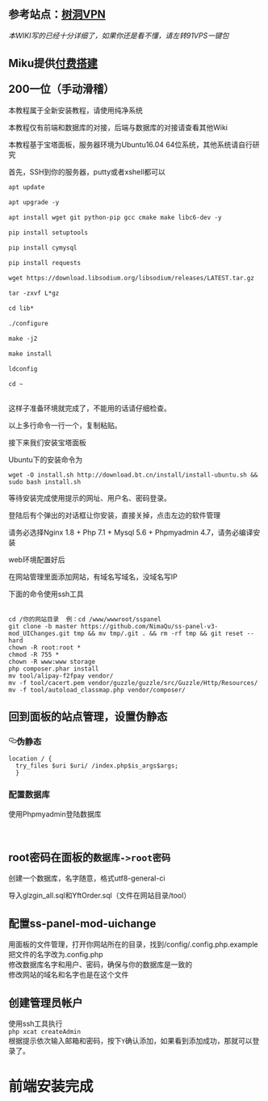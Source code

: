 ## 参考站点：[树洞VPN](https://vpn.myqdu.cn/)
_<p>本WIKI写的已经十分详细了，如果你还是看不懂，请左转91VPS一键包</p>_

<h2>Miku提供<a href=//t.me/myqdu>付费搭建</a></p>200一位（手动滑稽）</h2>
<p>本教程属于全新安装教程，请使用纯净系统</p>
<p>本教程仅有前端和数据库的对接，后端与数据库的对接请查看其他Wiki</p>
<p>本教程基于宝塔面板，服务器环境为Ubuntu16.04 64位系统，其他系统请自行研究</p>
<p>首先，SSH到你的服务器，putty或者xshell都可以</p>
<pre>
<code>apt update</code><br />
<code>apt upgrade -y</code><br />
<code>apt install wget git python-pip gcc cmake make libc6-dev -y</code><br />
<code>pip install setuptools</code><br />
<code>pip install cymysql</code><br />
<code>pip install requests</code><br />
<code>wget https://download.libsodium.org/libsodium/releases/LATEST.tar.gz</code><br />
<code>tar -zxvf L*gz</code><br />
<code>cd lib*</code><br />
<code>./configure</code><br />
<code>make -j2</code><br />
<code>make install</code><br />
<code>ldconfig</code><br />
<code>cd ~</code><br />
</pre>

<p>这样子准备环境就完成了，不能用的话请仔细检查。</p>
<p>以上多行命令一行一个，复制粘贴。</p>

<p>接下来我们安装宝塔面板</p>

<p>Ubuntu下的安装命令为<pre><code>wget -O install.sh http://download.bt.cn/install/install-ubuntu.sh && sudo bash install.sh</code></pre></p>
<p>等待安装完成使用提示的网址、用户名、密码登录。</p>
<p>登陆后有个弹出的对话框让你安装，直接关掉，点击左边的软件管理</p>
<p>请务必选择Nginx 1.8 + Php 7.1 + Mysql 5.6 + Phpmyadmin 4.7，请务必编译安装</p> 
<p>web环境配置好后</p>
<p>在网站管理里面添加网站，有域名写域名，没域名写IP</p>
下面的命令使用ssh工具<br><br>
<pre><code>cd /你的网站目录  例：cd /www/wwwroot/sspanel
git clone -b master https://github.com/NimaQu/ss-panel-v3-mod_UIChanges.git tmp && mv tmp/.git . && rm -rf tmp && git reset --hard
chown -R root:root *
chmod -R 755 *
chown -R www:www storage
php composer.phar install
mv tool/alipay-f2fpay vendor/
mv -f tool/cacert.pem vendor/guzzle/guzzle/src/Guzzle/Http/Resources/
mv -f tool/autoload_classmap.php vendor/composer/
</code></pre>

## 回到面板的站点管理，设置伪静态<br>
<h3>
<a id="user-content-伪静态" class="anchor" href="#%E4%BC%AA%E9%9D%99%E6%80%81" aria-hidden="true"><svg class="octicon octicon-link" viewbox="0 0 16 16" version="1.1" width="16" height="16" aria-hidden="true"><path fill-rule="evenodd" d="M4 9h1v1H4c-1.5 0-3-1.69-3-3.5S2.55 3 4 3h4c1.45 0 3 1.69 3 3.5 0 1.41-.91 2.72-2 3.25V8.59c.58-.45 1-1.27 1-2.09C10 5.22 8.98 4 8 4H4c-.98 0-2 1.22-2 2.5S3 9 4 9zm9-3h-1v1h1c1 0 2 1.22 2 2.5S13.98 12 13 12H9c-.98 0-2-1.22-2-2.5 0-.83.42-1.64 1-2.09V6.25c-1.09.53-2 1.84-2 3.25C6 11.31 7.55 13 9 13h4c1.45 0 3-1.69 3-3.5S14.5 6 13 6z"></path></svg></a>伪静态</h3>
<pre><code>location / {
  try_files $uri $uri/ /index.php$is_args$args;
  }
</code></pre>
<h3>配置数据库</h3>
<p>使用Phpmyadmin登陆数据库</p><br>

## root密码在面板的<code>数据库->root密码</code>
<p>创建一个数据库，名字随意，格式utf8-general-ci</p>
<p>导入glzgin_all.sql和YftOrder.sql（文件在网站目录/tool）</p>

## 配置ss-panel-mod-uichange<br>
用面板的文件管理，打开你网站所在的目录，找到/config/.config.php.example<br>
把文件的名字改为.config.php<br>
修改数据库名字和用户、密码，确保与你的数据库是一致的<br>
修改网站的域名和名字也是在这个文件<br>
## 创建管理员帐户<br>
使用ssh工具执行<br>
<code>php xcat createAdmin</code><br>
根据提示依次输入邮箱和密码，按下<code>Y</code>确认添加，如果看到添加成功，那就可以登录了。

# 前端安装完成